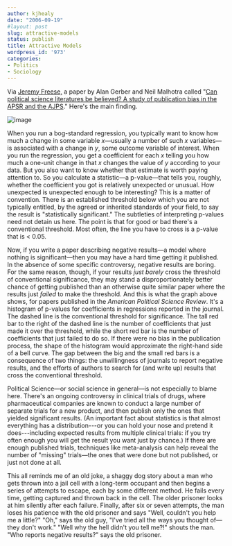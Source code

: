 ```yaml
---
author: kjhealy
date: "2006-09-19"
#layout: post
slug: attractive-models
status: publish
title: Attractive Models
wordpress_id: '973'
categories:
- Politics
- Sociology
---
```


Via [Jeremy Freese,](http://jeremyfreese.blogspot.com/2006/09/and-you-thought-astrosociology-was.html) a paper by Alan Gerber and Neil Malhotra called "[Can political science literatures be believed? A study of publication bias in the APSR and the AJPS](http://polmeth.wustl.edu/retrieve.php?id=640)." Here's the main finding.

![image](http://www.kieranhealy.org/files/misc/critvals.png)

When you run a bog-standard regression, you typically want to know how much a change in some variable *x*—usually a number of such *x* variables—is associated with a change in *y*, some outcome variable of interest. When you run the regression, you get a coefficient for each *x* telling you how much a one-unit change in that *x* changes the value of *y* according to your data. But you also want to know whether that estimate is worth paying attention to. So you calculate a statistic—a p-value—that tells you, roughly, whether the coefficient you got is relatively unexpected or unusual. How unexpected is unexpected enough to be interesting? This is a matter of convention. There is an established threshold below which you are not typically entitled, by the agreed or inherited standards of your field, to say the result is "statistically significant." The subtleties of interpreting p-values need not detain us here. The point is that for good or bad there's a conventional threshold. Most often, the line you have to cross is a p-value that is &lt; 0.05. 

Now, if you write a paper describing negative results—a model where nothing is significant—then you may have a hard time getting it published. In the absence of some specific controversy, negative results are boring. For the same reason, though, if your results *just barely* cross the threshold of conventional significance, they may stand a disproportionately better chance of getting published than an otherwise quite similar paper where the results just *failed* to make the threshold. And this is what the graph above shows, for papers published in the *American Political Science Review*. It's a histogram of p-values for coefficients in regressions reported in the journal. The dashed line is the conventional threshold for significance. The tall red bar to the right of the dashed line is the number of coefficients that just made it over the threshold, while the short red bar is the number of coefficients that just failed to do so. If there were no bias in the publication process, the shape of the histogram would approximate the right-hand side of a bell curve. The gap between the big and the small red bars is a consequence of two things: the unwillingness of journals to report negative results, and the efforts of authors to search for (and write up) results that cross the conventional threshold.

Political Science—or social science in general—is not especially to blame here. There's an ongoing controversy in clinical trials of drugs, where pharmaceutical companies are known to conduct a large number of separate trials for a new product, and then publish only the ones that yielded significant results. (An important fact about statistics is that almost everything has a distribution---or you can hold your nose and pretend it does---including expected results from multiple clinical trials: if you try often enough you will get the result you want just by chance.) If there are enough published trials, techniques like meta-analysis can help reveal the number of "missing" trials—the ones that were done but not published, or just not done at all.

This all reminds me of an old joke, a shaggy dog story about a man who gets thrown into a jail cell with a long-term occupant and then begins a series of attempts to escape, each by some different method. He fails every time, getting captured and thrown back in the cell. The older prisoner looks at him silently after each failure. Finally, after six or seven attempts, the man loses his patience with the old prisoner and says "Well, couldn't you help me a little?" "Oh," says the old guy, "I've tried all the ways you thought of—they don't work." "Well why the hell didn't you tell me?!" shouts the man. "Who reports negative results?" says the old prisoner.
